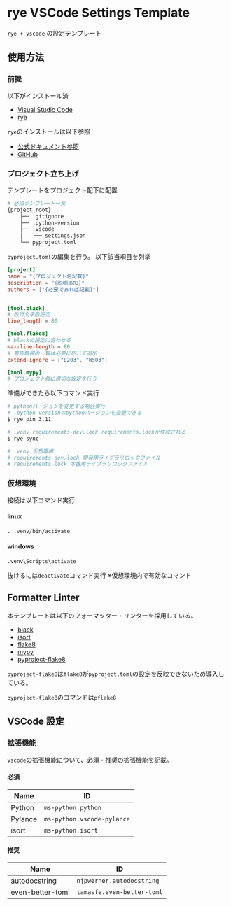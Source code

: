 # rye VSCode Settings Template

`rye + vscode` の設定テンプレート

## 使用方法

### 前提

以下がインストール済

- [Visual Studio Code](https://code.visualstudio.com/)
- [rye](https://github.com/mitsuhiko/rye)

`rye`のインストールは以下参照

- [公式ドキュメント参照](https://rye-up.com/)
- [GitHub](https://github.com/mitsuhiko/rye)

### プロジェクト立ち上げ

テンプレートをプロジェクト配下に配置

```bash
# 必須テンプレート一覧
{project_root}
    ├── .gitignore
    ├── .python-version
    ├── .vscode
    │   └── settings.json
    └── pyproject.toml
```

`pyproject.toml`の編集を行う。
以下該当項目を列挙

```toml
[project]
name = "{プロジェクト名記載}"
description = "{説明追加}"
authors = ["{必要であれば記載}"]


[tool.black]
# 改行文字数設定
line_length = 80

[tool.flake8]
# blackの設定に合わせる
max-line-length = 80
# 警告無視の一覧は必要に応じて追加
extend-ignore = ["E203", "W503"]

[tool.mypy]
# プロジェクト毎に適切な設定を行う

```

準備ができたら以下コマンド実行

```bash
# pythonバージョンを変更する場合実行
# .python-versionのpythonバージョンを変更できる
$ rye pin 3.11

# .venv requirements-dev.lock requirements.lockが作成される
$ rye sync

# .venv 仮想環境
# requirements-dev.lock 開発用ライブラリロックファイル
# requirements.lock 本番用ライブラリロックファイル
```

### 仮想環境

接続は以下コマンド実行

#### linux

`. .venv/bin/activate`

#### windows

`.venv\Scripts\activate`

抜けるには`deactivate`コマンド実行
※仮想環境内で有効なコマンド

## Formatter Linter

本テンプレートは以下のフォーマッター・リンターを採用している。

- [black](https://github.com/psf/black)
- [isort](https://github.com/PyCQA/isort)
- [flake8](https://github.com/PyCQA/flake8)
- [mypy](https://github.com/python/mypy)
- [pyproject-flake8](https://github.com/csachs/pyproject-flake8)

`pyproject-flake8`は`flake8`が`pyproject.toml`の設定を反映できないため導入している。

`pyproject-flake8`のコマンドは`pflake8`

## VSCode 設定

### 拡張機能

`vscode`の拡張機能について、必須・推奨の拡張機能を記載。

#### 必須

| Name    | ID                         |
| ------- | -------------------------- |
| Python  | `ms-python.python`         |
| Pylance | `ms-python.vscode-pylance` |
| isort   | `ms-python.isort`          |

#### 推奨

| Name             | ID                         |
| ---------------- | -------------------------- |
| autodocstring    | `njpwerner.autodocstring`  |
| even-better-toml | `tamasfe.even-better-toml` |
